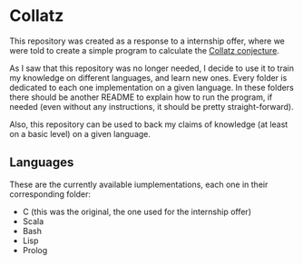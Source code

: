 # Collatz
  This repository was created as a response to a internship offer, where we were told to create a simple program to calculate the [Collatz conjecture](https://en.wikipedia.org/wiki/Collatz_conjecture).

  As I saw that this repository was no longer needed, I decide to use it to train my knowledge on different languages, and learn new ones. Every folder is dedicated to each one implementation on a given language. In these folders there should be another README to explain how to run the program, if needed (even without any instructions, it should be pretty straight-forward).

  Also, this repository can be used to back my claims of knowledge (at least on a basic level) on a given language.

## Languages
  These are the currently available iumplementations, each one in their corresponding folder:
  - C (this was the original, the one used for the internship offer)
  - Scala
  - Bash
  - Lisp
  - Prolog
